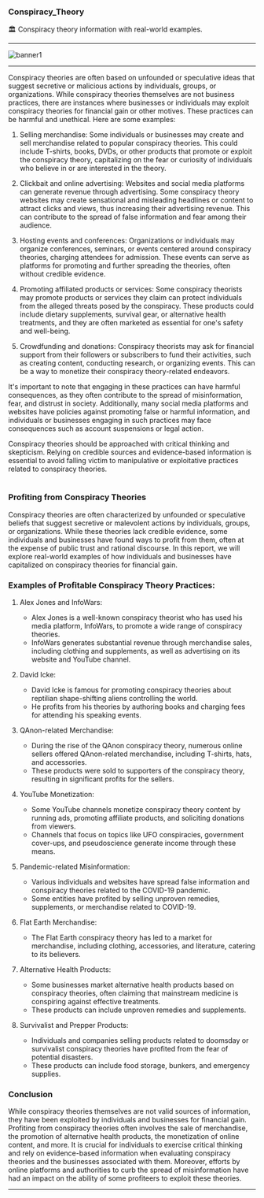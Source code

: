 ### Conspiracy_Theory

🏛️ Conspiracy theory information with real-world examples.

***
![banner1](https://github.com/sourceduty/Conspiracy_Theory/assets/123030236/6e6eea5b-c77b-4483-aecc-1c42c25c801e)
***
Conspiracy theories are often based on unfounded or speculative ideas that suggest secretive or malicious actions by individuals, groups, or organizations. While conspiracy theories themselves are not business practices, there are instances where businesses or individuals may exploit conspiracy theories for financial gain or other motives. These practices can be harmful and unethical. Here are some examples:

1. Selling merchandise: Some individuals or businesses may create and sell merchandise related to popular conspiracy theories. This could include T-shirts, books, DVDs, or other products that promote or exploit the conspiracy theory, capitalizing on the fear or curiosity of individuals who believe in or are interested in the theory.

2. Clickbait and online advertising: Websites and social media platforms can generate revenue through advertising. Some conspiracy theory websites may create sensational and misleading headlines or content to attract clicks and views, thus increasing their advertising revenue. This can contribute to the spread of false information and fear among their audience.

3. Hosting events and conferences: Organizations or individuals may organize conferences, seminars, or events centered around conspiracy theories, charging attendees for admission. These events can serve as platforms for promoting and further spreading the theories, often without credible evidence.

4. Promoting affiliated products or services: Some conspiracy theorists may promote products or services they claim can protect individuals from the alleged threats posed by the conspiracy. These products could include dietary supplements, survival gear, or alternative health treatments, and they are often marketed as essential for one's safety and well-being.

5. Crowdfunding and donations: Conspiracy theorists may ask for financial support from their followers or subscribers to fund their activities, such as creating content, conducting research, or organizing events. This can be a way to monetize their conspiracy theory-related endeavors.

It's important to note that engaging in these practices can have harmful consequences, as they often contribute to the spread of misinformation, fear, and distrust in society. Additionally, many social media platforms and websites have policies against promoting false or harmful information, and individuals or businesses engaging in such practices may face consequences such as account suspensions or legal action.

Conspiracy theories should be approached with critical thinking and skepticism. Relying on credible sources and evidence-based information is essential to avoid falling victim to manipulative or exploitative practices related to conspiracy theories.

#
### Profiting from Conspiracy Theories

Conspiracy theories are often characterized by unfounded or speculative beliefs that suggest secretive or malevolent actions by individuals, groups, or organizations. While these theories lack credible evidence, some individuals and businesses have found ways to profit from them, often at the expense of public trust and rational discourse. In this report, we will explore real-world examples of how individuals and businesses have capitalized on conspiracy theories for financial gain.

### Examples of Profitable Conspiracy Theory Practices:

1. Alex Jones and InfoWars:
   - Alex Jones is a well-known conspiracy theorist who has used his media platform, InfoWars, to promote a wide range of conspiracy theories.
   - InfoWars generates substantial revenue through merchandise sales, including clothing and supplements, as well as advertising on its website and YouTube channel.

2. David Icke:
   - David Icke is famous for promoting conspiracy theories about reptilian shape-shifting aliens controlling the world.
   - He profits from his theories by authoring books and charging fees for attending his speaking events.

3. QAnon-related Merchandise:
   - During the rise of the QAnon conspiracy theory, numerous online sellers offered QAnon-related merchandise, including T-shirts, hats, and accessories.
   - These products were sold to supporters of the conspiracy theory, resulting in significant profits for the sellers.

4. YouTube Monetization:
   - Some YouTube channels monetize conspiracy theory content by running ads, promoting affiliate products, and soliciting donations from viewers.
   - Channels that focus on topics like UFO conspiracies, government cover-ups, and pseudoscience generate income through these means.

5. Pandemic-related Misinformation:
   - Various individuals and websites have spread false information and conspiracy theories related to the COVID-19 pandemic.
   - Some entities have profited by selling unproven remedies, supplements, or merchandise related to COVID-19.

6. Flat Earth Merchandise:
   - The Flat Earth conspiracy theory has led to a market for merchandise, including clothing, accessories, and literature, catering to its believers.

7. Alternative Health Products:
   - Some businesses market alternative health products based on conspiracy theories, often claiming that mainstream medicine is conspiring against effective treatments.
   - These products can include unproven remedies and supplements.

8. Survivalist and Prepper Products:
   - Individuals and companies selling products related to doomsday or survivalist conspiracy theories have profited from the fear of potential disasters.
   - These products can include food storage, bunkers, and emergency supplies.

### Conclusion

While conspiracy theories themselves are not valid sources of information, they have been exploited by individuals and businesses for financial gain. Profiting from conspiracy theories often involves the sale of merchandise, the promotion of alternative health products, the monetization of online content, and more. It is crucial for individuals to exercise critical thinking and rely on evidence-based information when evaluating conspiracy theories and the businesses associated with them. Moreover, efforts by online platforms and authorities to curb the spread of misinformation have had an impact on the ability of some profiteers to exploit these theories.

***
